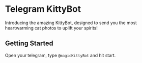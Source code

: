 # Telegram KittyBot

Introducing the amazing KittyBot, designed to send you the most heartwarming cat photos to uplift your spirits!

## Getting Started

Open your telegram, type `@magicKittyBot` and hit start.
